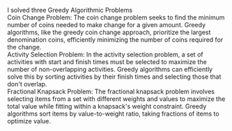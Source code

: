 I solved three Greedy Algorithmic Problems
<br>
Coin Change Problem:
The coin change problem seeks to find the minimum number of coins needed to make change for a given amount. Greedy algorithms, like the greedy coin change approach, prioritize the largest denomination coins, efficiently minimizing the number of coins required for the change.
<br>
Activity Selection Problem:
In the activity selection problem, a set of activities with start and finish times must be selected to maximize the number of non-overlapping activities. Greedy algorithms can efficiently solve this by sorting activities by their finish times and selecting those that don't overlap.
<br>
Fractional Knapsack Problem:
The fractional knapsack problem involves selecting items from a set with different weights and values to maximize the total value while fitting within a knapsack's weight constraint. Greedy algorithms sort items by value-to-weight ratio, taking fractions of items to optimize value.
